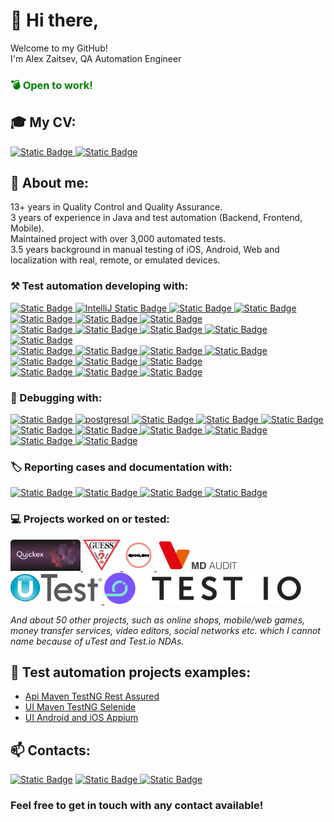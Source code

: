 # 👋 Hi there, 

Welcome to my GitHub!  
I'm Alex Zaitsev, QA Automation Engineer
### <span style="color: green;">💣 Open to work!</span>
## 🎓 My CV:
[![Static Badge](https://img.shields.io/badge/English%20CV-white?logo=googledocs&logoColor=white&labelColor=%234285F4&color=%234285F4)
](https://docs.google.com/document/d/1kLSm4q4Pk0F1hFKIs8zz0M_lytj9wct5/edit?usp=drive_link&ouid=113363592554695937389&rtpof=true&sd=true)
[![Static Badge](https://img.shields.io/badge/%D0%A0%D0%B5%D0%B7%D1%8E%D0%BC%D0%B5%20%D0%BD%D0%B0%20%D1%80%D1%83%D1%81%D1%81%D0%BA%D0%BE%D0%BC-white?logo=googledocs&logoColor=white&labelColor=%234285F4&color=%234285F4)](https://docs.google.com/document/d/1ZkXcFj3hWYBY9PmR5lKnHVq5m7YDrUNF/edit?usp=drive_link&ouid=113363592554695937389&rtpof=true&sd=true)
## 📣 About me:
13+ years in Quality Control and Quality Assurance.  
3 years of experience in Java and test automation (Backend, Frontend, Mobile).  
Maintained project with over 3,000 automated tests.  
3.5 years background in manual testing of iOS, Android, Web and localization with real, remote, or emulated devices.
### ⚒️ Test automation developing with:
[![Static Badge](https://img.shields.io/badge/Java-red)
](https://www.java.com/)
[![IntelliJ Static Badge](https://img.shields.io/badge/IntelliJ%20IDEA-white?logo=intellijidea&logoColor=%23000000&labelColor=white&color=blue)
](https://www.jetbrains.com/idea/)
[![Static Badge](https://img.shields.io/badge/JetBrains%20Aqua-green?logo=jetbrains&logoColor=%23000000&labelColor=white)
](https://www.jetbrains.com/aqua/)
[![Static Badge](https://img.shields.io/badge/Maven-white?logo=apachemaven&logoColor=%23C71A36)
](https://maven.apache.org/)
[![Static Badge](https://img.shields.io/badge/TestNG-white?color=green)
](https://testng.org/)
[![Static Badge](https://img.shields.io/badge/Lombok-red)
](https://projectlombok.org/)
[![Static Badge](https://img.shields.io/badge/AssertJ-orange)
](https://assertj.github.io/doc/)  
[![Static Badge](https://img.shields.io/badge/C%23-white?logo=csharp&logoColor=%23512BD4)
](https://dotnet.microsoft.com/en-us/languages/csharp)
[![Static Badge](https://img.shields.io/badge/Rider-red?logo=rider&logoColor=%23000000&labelColor=white)
](https://www.jetbrains.com/rider/)
[![Static Badge](https://img.shields.io/badge/.NET-white?logo=dotnet&logoColor=white&labelColor=%23512BD4)
](https://dotnet.microsoft.com/en-us/)
[![Static Badge](https://img.shields.io/badge/NuGet-white?logo=nuget&logoColor=%23004880&labelColor=white)
](https://www.nuget.org/)
[![Static Badge](https://img.shields.io/badge/Fluent%20Assertions-blue)
](https://www.fluentassertions.com/)  
[![Static Badge](https://img.shields.io/badge/REST-Assured-black?labelColor=green)
](https://rest-assured.io/)
[![Static Badge](https://img.shields.io/badge/RestAssured.Net-%23512BD4)
](https://www.ontestautomation.com/introducing-rest-assured-net/)
[![Static Badge](https://img.shields.io/badge/GraphQL%20JetBrains%20plugin-white?logo=graphql&logoColor=%23E10098&labelColor=white)
](https://plugins.jetbrains.com/plugin/8097-graphql)
[![Static Badge](https://img.shields.io/badge/Selenium-white?logo=selenium&color=white)
](https://www.selenium.dev/)
[![Static Badge](https://img.shields.io/badge/Selenide-white?color=blue)
](https://selenide.org/)
[![Static Badge](https://img.shields.io/badge/Appium-white?logo=appium&color=white)
](http://appium.io/)
[![Static Badge](https://img.shields.io/badge/Allure-report-red?labelColor=green)
](https://allurereport.org/)  
[![Static Badge](https://img.shields.io/badge/TeamCity-blue?logo=teamcity&logoColor=%23000000&labelColor=white)
](https://www.jetbrains.com/teamcity/)
[![Static Badge](https://img.shields.io/badge/GitHub-white?logo=github&logoColor=%23181717&labelColor=white)
](https://github.com/)
[![Static Badge](https://img.shields.io/badge/GitLab-white?logo=gitlab&logoColor=%23FC6D26&labelColor=white)
](https://about.gitlab.com/)
### 🔎 Debugging with:
[![Static Badge](https://img.shields.io/badge/DBeaver-aquamarine?logo=dbeaver&logoColor=%23382923&labelColor=white)
](https://dbeaver.io/)
[![postgresql](https://img.shields.io/badge/PostgreSQL-white?logo=postgresql&logoColor=%234169E1)
](https://www.postgresql.org/)
[![Static Badge](https://img.shields.io/badge/Postman-white?logo=postman&logoColor=%23FF6C37&labelColor=white)
](https://www.postman.com/)
[![Static Badge](https://img.shields.io/badge/Amplitude-blue)
](https://amplitude.com/)
[![Static Badge](https://img.shields.io/badge/Firebase-white?logo=firebase&logoColor=%23FFCA28)
](https://firebase.google.com/)
[![Static Badge](https://img.shields.io/badge/Sentry-white?logo=sentry&logoColor=%23362D59)
](https://sentry.io/)
[![Static Badge](https://img.shields.io/badge/Google%20Chrome%20DevTools-white?logo=googlechrome)
](https://developer.chrome.com/docs/devtools)
[![Static Badge](https://img.shields.io/badge/Android%20Studio%20Logcat-darkblue?logo=androidstudio)
](https://developer.android.com/studio/debug/logcat)
[![Static Badge](https://img.shields.io/badge/Charles%20proxy-grey?logo=charles&logoColor=%23F3F5F5)
](https://www.charlesproxy.com/)
[![Static Badge](https://img.shields.io/badge/Ubuntu-white?logo=ubuntu&logoColor=%23E95420)
](https://ubuntu.com/)
[![Static Badge](https://img.shields.io/badge/Kubernetes-white?logo=kubernetes&logoColor=%23326CE5)
](https://kubernetes.io/)

### 🏷️ Reporting cases and documentation with: 
[![Static Badge](https://img.shields.io/badge/Jira-white?logo=jira&logoColor=%230052CC)
](https://www.atlassian.com/software/jira)
[![Static Badge](https://img.shields.io/badge/Confluence-white?logo=confluence&logoColor=%230052CC)
](https://www.atlassian.com/software/confluence)
[![Static Badge](https://img.shields.io/badge/TestIT-%23007DD7)
](https://testit.software/)
[![Static Badge](https://img.shields.io/badge/TestRail-white?logo=testrail)
](https://www.testrail.com/)

### 💻 Projects worked on or tested:
<a href="https://quickex.io/">
<img src="/icons/quickex.png" alt="TestIT" height="50" />
</a>
<a href="https://www.guess.com/us/en/home/">
<img src="/icons/guess.jpg" alt="TestIT" height="50" />
</a>
<a href="https://qvalon.com/">
<img src="/icons/qvalon.jpg" alt="Qase.io" height="50" />
</a>
<a href="https://mdaudit.ru/">
<img src="/icons/mdaudit.webp" alt="TestIT" height="50" />
</a>
<a href="https://utest.com/">
<img src="/icons/utest-logo.png" alt="TestIT" height="50" />
</a>
<a href="https://test.io/">
<img src="/icons/test-io-logo.png" alt="TestIT" height="50" />
</a>

_And about 50 other projects, such as online shops, mobile/web games, money transfer services, video editors, social networks etc.
which I cannot name because of uTest and Test.io NDAs._

## 🌟 Test automation projects examples:
- [Api Maven TestNG Rest Assured](https://github.com/zalex86/api-ch-four)
- [UI Maven TestNG Selenide](https://github.com/zalex86/Mega-ui-automation)
- [UI Android and iOS Appium](https://github.com/zalex86/QAJA_MOBILE)

## 📫 Contacts:
[![Static Badge](https://img.shields.io/badge/-white?logo=linkedin&logoColor=white&label=alex-zaitsev-qa&labelColor=%230A66C2&color=%230A66C2)](https://www.linkedin.com/in/alex-zaitsev-qa/)
[![Static Badge](https://img.shields.io/badge/-white?logo=telegram&logoColor=white&label=Zalex86_QA&labelColor=%2326A5E4&color=%2326A5E4)
](https://t.me/Zalex86_QA)
[![Static Badge](https://img.shields.io/badge/a.zaitsev.qa%40gmail.com-white?logo=gmail&logoColor=white&labelColor=%23EA4335&color=%23EA4335)](mailto:a.zaitsev.qa@gmail.com)
### Feel free to get in touch with any contact available!
<!--
**zalex86/zalex86** is a ✨ _special_ ✨ repository because its `README.md` (this file) appears on your GitHub profile.

Here are some ideas to get you started:

- 🔭 I’m currently working on ...
- 🌱 I’m currently learning ...
- 👯 I’m looking to collaborate on ...
- 🤔 I’m looking for help with ...
- 💬 Ask me about ...
- 📫 How to reach me: ...
- 😄 Pronouns: ...
- ⚡ Fun fact: ...
-->
